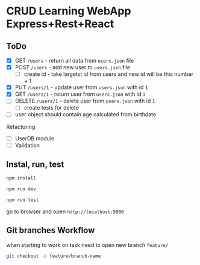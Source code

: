 # CRUD Learning WebApp Express+Rest+React

## ToDo

- [X] GET `/users` - return all data from `users.json` file
- [X] POST `/users` - add new user to `users.json` file
    -[ ] create id - take largetst id from users and new id will be this number + 1
- [X] PUT `/users/1` - update user from `users.json` with id `1`
- [X] GET `/users/1` - return user from `users.json` with id `1`
- [ ] DELETE `/users/1` - delete user from `users.json` with id `1`
    - [ ] create tests for delete
- [ ] user object should contain age calculated from birthdate

Refactoring
-[ ] UserDB module
-[ ] Validation

## Instal, run, test

```bash
npm install
```

```bash
npm run dev
```

```bash
npm run test
```

go to browser and open `http://localhost:5000`


## Git branches Workflow

when starting to work on task need to open new branch `feature/`

```bash
git checkout -b feature/branch-name
```
